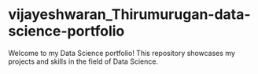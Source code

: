 # vijayeshwaran_Thirumurugan-data-science-portfolio
Welcome to my Data Science portfolio! This repository showcases my projects and skills in the field of Data Science.
